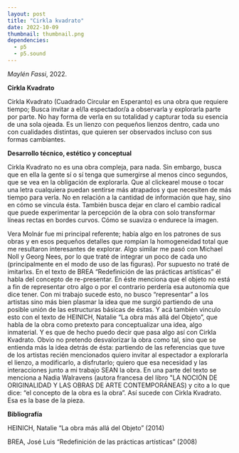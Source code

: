 ```yaml
---
layout: post
title: "Cirkla kvadrato"
date: 2022-10-09
thumbnail: thumbnail.png
dependencies:
  - p5
  - p5.sound
---
```


<div id="div-sketch">
  <script type="text/javascript" src="sketch.js"></script>
</div>

_Maylén Fassi_, 2022.

**Cirkla Kvadrato**

Cirkla Kvadrato (Cuadrado Circular en Esperanto) es una obra que requiere tiempo; Busca invitar a el/la espectador/a a observarla y explorarla parte por parte. No hay forma de verla en su totalidad y capturar toda su esencia de una sola ojeada. Es un lienzo con pequeños lienzos dentro, cada uno con cualidades distintas, que quieren ser observados incluso con sus formas cambiantes.


**Desarrollo técnico, estético y conceptual**

Cirkla Kvadrato no es una obra compleja, para nada. Sin embargo, busca que en ella la gente sí o sí tenga que sumergirse al menos cinco segundos, que se vea en la obligación de explorarla. Que al clickearel mouse o tocar una letra cualquiera puedan sentirse más atrapados y que necesiten de más tiempo para verla. No en relación a la cantidad de información que hay, sino en cómo se vincula ésta. También busca dejar en claro el cambio radical que puede experimentar la percepción de la obra con solo transformar líneas rectas en bordes curvos. Cómo se suaviza o endurece la imagen.

Vera Molnár fue mi principal referente; había algo en los patrones de sus obras y en esos pequeños detalles que rompían la homogeneidad total que me resultaron interesantes de explorar. Algo similar me pasó con Michael Noll y Georg Nees, por lo que traté de integrar un poco de cada uno (principalmente en el modo de uso de las figuras). 
Por supuesto no traté de imitarlxs. En el texto de BREA “Redefinición de las prácticas artísticas” él habla del concepto de re-presentar. En éste menciona que el objeto no está a fin de representar otro algo o por el contrario perdería esa autonomía que dice tener. Con mi trabajo sucede esto, no busco “representar” a los artistas sino más bien plasmar la idea que me surgió partiendo de una posible unión de las estructuras básicas de éstas. Y acá también vinculo esto con el texto de HEINICH, Natalie “La obra más allá del Objeto”, que habla de la obra como pretexto para conceptualizar una idea, algo inmaterial. Y es que de hecho puedo decir que pasa algo así con Cirkla Kvadrato. Obvio no pretendo desvalorizar la obra como tal, sino que se entienda más la idea detrás de ésta: partiendo de las referencias que tuve de los artistas recién mencionados quiero invitar al espectador a explorarla el lienzo, a modificarlo, a disfrutarlo; quiero que esa necesidad y las interacciones junto a mi trabajo SEAN la obra. En una parte del texto se menciona a Nadia Walravens (autora francesa del libro "LA NOCIÓN DE ORIGINALIDAD Y LAS OBRAS DE ARTE CONTEMPORÁNEAS) y cito a lo que dice: “el concepto de la obra es la obra”. 
Así sucede con Cirkla Kvadrato. Esa es la base de la pieza.

**Bibliografía**

HEINICH, Natalie “La obra más allá del Objeto” (2014) 

BREA, José Luis “Redefinición de las prácticas artísticas” (2008)